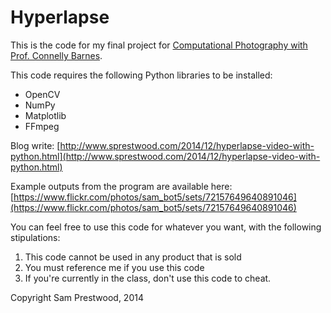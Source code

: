 Hyperlapse
==========

This is the code for my final project for [Computational Photography with Prof. Connelly Barnes](http://www.connellybarnes.com/work/class/2014/comp_photo/).

This code requires the following Python libraries to be installed:

- OpenCV
- NumPy
- Matplotlib
- FFmpeg

Blog write: [http://www.sprestwood.com/2014/12/hyperlapse-video-with-python.html](http://www.sprestwood.com/2014/12/hyperlapse-video-with-python.html)

Example outputs from the program are available here: [https://www.flickr.com/photos/sam_bot5/sets/72157649640891046](https://www.flickr.com/photos/sam_bot5/sets/72157649640891046)

You can feel free to use this code for whatever you want, with the following stipulations:

1. This code cannot be used in any product that is sold
2. You must reference me if you use this code
3. If you're currently in the class, don't use this code to cheat.

Copyright Sam Prestwood, 2014
